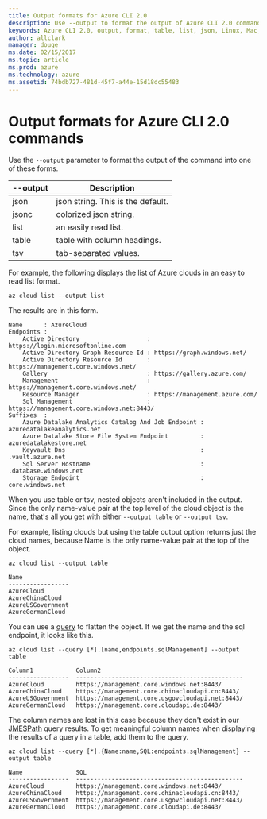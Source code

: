 ```yaml
---
title: Output formats for Azure CLI 2.0 
description: Use --output to format the output of Azure CLI 2.0 commands to tables, lists or json.
keywords: Azure CLI 2.0, output, format, table, list, json, Linux, Mac, Windows, OS X
author: allclark
manager: douge
ms.date: 02/15/2017
ms.topic: article
ms.prod: azure
ms.technology: azure
ms.assetid: 74bdb727-481d-45f7-a44e-15d18dc55483
---
```


# Output formats for Azure CLI 2.0 commands

Use the `--output` parameter to format the output of the command into one of these forms.

--output | Description
---------|-------------------------------
json     | json string. This is the default.
jsonc    | colorized json string.
list     | an easily read list.
table    | table with column headings.
tsv      | tab-separated values.

For example, the following displays the list of Azure clouds in an easy to read list format.

```azurecli
az cloud list --output list
```

The results are in this form.

```
Name      : AzureCloud
Endpoints :
    Active Directory                   : https://login.microsoftonline.com
    Active Directory Graph Resource Id : https://graph.windows.net/
    Active Directory Resource Id       : https://management.core.windows.net/
    Gallery                            : https://gallery.azure.com/
    Management                         : https://management.core.windows.net/
    Resource Manager                   : https://management.azure.com/
    Sql Management                     : https://management.core.windows.net:8443/
Suffixes  :
    Azure Datalake Analytics Catalog And Job Endpoint : azuredatalakeanalytics.net
    Azure Datalake Store File System Endpoint         : azuredatalakestore.net
    Keyvault Dns                                      : .vault.azure.net
    Sql Server Hostname                               : .database.windows.net
    Storage Endpoint                                  : core.windows.net
```

When you use table or tsv, nested objects aren't included in the output.
Since the only name-value pair at the top level of the cloud object is the name,
that's all you get with either `--output table` or `--output tsv`.

For example, listing clouds but using the table output option  returns just the cloud names,
because Name is the only name-value pair at the top of the object.

```azurecli
az cloud list --output table
```

```
Name
-----------------
AzureCloud
AzureChinaCloud
AzureUSGovernment
AzureGermanCloud
```

You can use a [query](query-az-cli2.md) to flatten the object.
If we get the name and the sql endpoint, it looks like this.

```azurecli
az cloud list --query [*].[name,endpoints.sqlManagement] --output table
```

```
Column1            Column2
-----------------  -----------------------------------------------
AzureCloud         https://management.core.windows.net:8443/
AzureChinaCloud    https://management.core.chinacloudapi.cn:8443/
AzureUSGovernment  https://management.core.usgovcloudapi.net:8443/
AzureGermanCloud   https://management.core.cloudapi.de:8443/
```

The column names are lost in this case because they don't exist in our [JMESPath](http://jmespath.org) query results.
To get meaningful column names when displaying the results of a query in a table,
add them to the query.

```azurecli
az cloud list --query [*].{Name:name,SQL:endpoints.sqlManagement} --output table
```

```
Name               SQL
-----------------  -----------------------------------------------
AzureCloud         https://management.core.windows.net:8443/
AzureChinaCloud    https://management.core.chinacloudapi.cn:8443/
AzureUSGovernment  https://management.core.usgovcloudapi.net:8443/
AzureGermanCloud   https://management.core.cloudapi.de:8443/
```